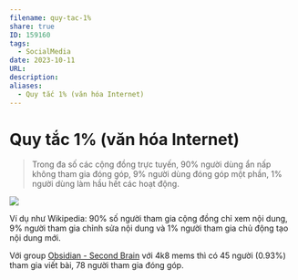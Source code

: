 ```yaml
---
filename: quy-tac-1%
share: true
ID: 159160
tags:
  - SocialMedia
date: 2023-10-11
URL: 
description: 
aliases:
  - Quy tắc 1% (văn hóa Internet)
---
```


# Quy tắc 1% (văn hóa Internet)

> Trong đa số các cộng đồng trực tuyến, 90% người dùng ẩn nấp không tham gia đóng góp, 9% người dùng đóng góp một phần, 1% người dùng làm hầu hết các hoạt động.

![](https://i.imgur.com/3WrqmCY.png)


Ví dụ như Wikipedia: 90% số người tham gia cộng đồng chỉ xem nội dung, 9% người tham gia chỉnh sửa nội dung và 1% người tham gia chủ động tạo nội dung mới.

Với group [Obsidian - Second Brain](https://www.facebook.com/groups/594306492570157) với 4k8 mems thì có 45 người (0.93%) tham gia viết bài, 78 người tham gia đóng góp.
